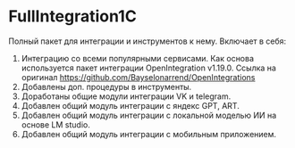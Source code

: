 # FullIntegration1C
Полный пакет для интеграции и инструментов к нему. Включает в себя: 
1. Интеграцию со всеми популярными сервисами. Как основа используется пакет интеграции OpenIntegration v1.19.0. Ссылка на оригинал https://github.com/Bayselonarrend/OpenIntegrations
2. Добавлены доп. процедуры в инструменты.
3. Доработаны общие модули интеграции VK и telegram.
4. Добавлен общий модуль интеграции с яндекс GPT, ART.
5. Добавлен общий модуль интеграции с локальной моделью ИИ на основе LM studio.
6. Добавлен общий модуль интеграции с мобильным приложением.
